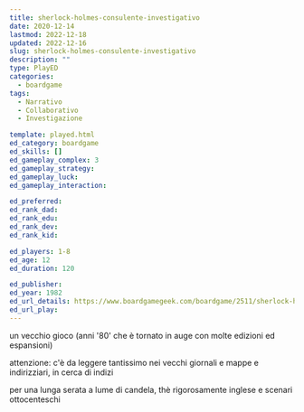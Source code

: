 ```yaml
---
title: sherlock-holmes-consulente-investigativo
date: 2020-12-14
lastmod: 2022-12-18
updated: 2022-12-16
slug: sherlock-holmes-consulente-investigativo
description: ""
type: PlayED
categories:
  - boardgame
tags:
  - Narrativo
  - Collaborativo
  - Investigazione

template: played.html
ed_category: boardgame
ed_skills: []
ed_gameplay_complex: 3
ed_gameplay_strategy: 
ed_gameplay_luck: 
ed_gameplay_interaction: 

ed_preferred: 
ed_rank_dad: 
ed_rank_edu: 
ed_rank_dev: 
ed_rank_kid: 

ed_players: 1-8
ed_age: 12
ed_duration: 120

ed_publisher: 
ed_year: 1982
ed_url_details: https://www.boardgamegeek.com/boardgame/2511/sherlock-holmes-consulting-detective-thames-murder
ed_url_play: 
---
```


un vecchio gioco (anni '80' che è tornato in auge con molte edizioni ed espansioni)

attenzione: c'è da leggere tantissimo nei vecchi giornali e mappe e indirizziari, in cerca di indizi

per una lunga serata a lume di candela, thè rigorosamente inglese e scenari ottocenteschi
